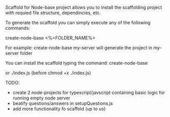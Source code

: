Scaffold for Node-base project allows you to install the scaffolding project with requied file structure, dependincies, etc.

To generate the scaffold you can simply execute any of the following commands:

create-node-base  <%=FOLDER_NAME%> 

For example: create-node-base my-server will generate the project in my-server folder


You can install the scaffold typing the command:
create-node-base

or ./index.js (before chmod +x ./index.js)


TODO:

- create 2 node-projects for typescript/javscript containing basic logic for running empty node server
- beatify questions/answers in setupQuestions.js 
- add more functionality fo scaffold (up to us)


